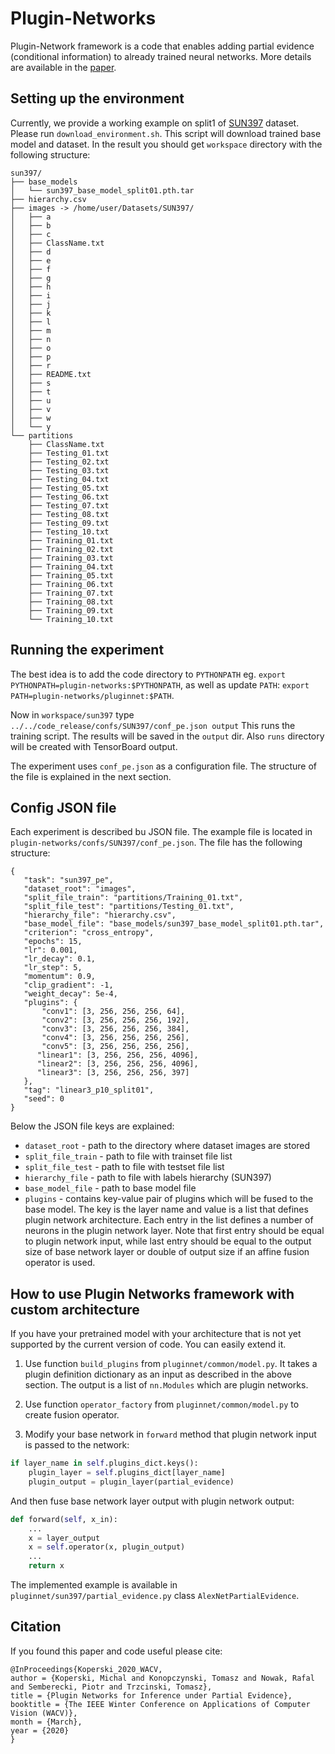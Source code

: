 # Plugin-Networks
Plugin-Network framework is a code that enables adding partial evidence 
(conditional information) to already trained neural networks. More details
are available in the [paper](https://arxiv.org/abs/1901.00326).

## Setting up the environment
Currently, we provide a working example on split1 of 
[SUN397](https://groups.csail.mit.edu/vision/SUN/) dataset.
Please run `download_environment.sh`. This script will download trained
base model and dataset. In the result you should get `workspace` directory
with the following structure:
```
sun397/
├── base_models
│   └── sun397_base_model_split01.pth.tar
├── hierarchy.csv
├── images -> /home/user/Datasets/SUN397/
│   ├── a
│   ├── b
│   ├── c
│   ├── ClassName.txt
│   ├── d
│   ├── e
│   ├── f
│   ├── g
│   ├── h
│   ├── i
│   ├── j
│   ├── k
│   ├── l
│   ├── m
│   ├── n
│   ├── o
│   ├── p
│   ├── r
│   ├── README.txt
│   ├── s
│   ├── t
│   ├── u
│   ├── v
│   ├── w
│   └── y
└── partitions
    ├── ClassName.txt
    ├── Testing_01.txt
    ├── Testing_02.txt
    ├── Testing_03.txt
    ├── Testing_04.txt
    ├── Testing_05.txt
    ├── Testing_06.txt
    ├── Testing_07.txt
    ├── Testing_08.txt
    ├── Testing_09.txt
    ├── Testing_10.txt
    ├── Training_01.txt
    ├── Training_02.txt
    ├── Training_03.txt
    ├── Training_04.txt
    ├── Training_05.txt
    ├── Training_06.txt
    ├── Training_07.txt
    ├── Training_08.txt
    ├── Training_09.txt
    └── Training_10.txt
``` 

## Running the experiment
The best idea is to add the code directory to `PYTHONPATH` 
eg. `export PYTHONPATH=plugin-networks:$PYTHONPATH`, as well as update `PATH`:
`export PATH=plugin-networks/pluginnet:$PATH`.

Now in `workspace/sun397` type `../../code_release/confs/SUN397/conf_pe.json output`
This runs the training script. The results will be saved in the `output` dir.
Also `runs` directory will be created with TensorBoard output.

The experiment uses `conf_pe.json` as a configuration file. The structure of the file
is explained in the next section.

## Config JSON file
Each experiment is described bu JSON file. The example file is located in 
`plugin-networks/confs/SUN397/conf_pe.json`. 
The file has the following structure:

```
{
   "task": "sun397_pe",
   "dataset_root": "images",
   "split_file_train": "partitions/Training_01.txt",
   "split_file_test": "partitions/Testing_01.txt",
   "hierarchy_file": "hierarchy.csv",
   "base_model_file": "base_models/sun397_base_model_split01.pth.tar",
   "criterion": "cross_entropy",
   "epochs": 15,
   "lr": 0.001,
   "lr_decay": 0.1,
   "lr_step": 5,
   "momentum": 0.9,
   "clip_gradient": -1,
   "weight_decay": 5e-4,
   "plugins": {
       "conv1": [3, 256, 256, 256, 64],
       "conv2": [3, 256, 256, 256, 192],
       "conv3": [3, 256, 256, 256, 384],
       "conv4": [3, 256, 256, 256, 256],
       "conv5": [3, 256, 256, 256, 256],
      "linear1": [3, 256, 256, 256, 4096],
      "linear2": [3, 256, 256, 256, 4096],
      "linear3": [3, 256, 256, 256, 397]
   },
   "tag": "linear3_p10_split01",
   "seed": 0
}
```

Below the JSON file keys are explained:
* `dataset_root` - path to the directory where dataset images are stored
* `split_file_train` - path to file with trainset file list
* `split_file_test` - path to file with testset file list
* `hierarchy_file` - path to file with labels hierarchy (SUN397)
* `base_model_file` - path to base model file 
* `plugins` - contains key-value pair of plugins which will be fused to the
base model. The key is the layer name and value is a list that 
defines plugin network architecture. Each entry in the list defines a number of
neurons in the plugin network layer. Note that first entry should be equal to
plugin network input, while last entry should be equal to the output size of 
base network layer or double of output size if an affine fusion operator is used.

## How to use Plugin Networks framework with custom architecture
If you have your pretrained model with your architecture that is not yet
supported by the current version of code. You can easily extend it.

1. Use function `build_plugins` from `pluginnet/common/model.py`. It takes
a plugin definition dictionary as an input as described in the above section.
The output is a list of `nn.Modules` which are plugin networks.

2. Use function `operator_factory` from `pluginnet/common/model.py` to create
fusion operator.

3. Modify your base network in `forward` method that 
plugin network input is passed to the network:
```python
if layer_name in self.plugins_dict.keys():
    plugin_layer = self.plugins_dict[layer_name]
    plugin_output = plugin_layer(partial_evidence)
```
And then fuse base network layer output with plugin network output:
```python
def forward(self, x_in):
    ...
    x = layer_output
    x = self.operator(x, plugin_output)
    ...
    return x
```
The implemented example is available in `pluginnet/sun397/partial_evidence.py`
class `AlexNetPartialEvidence`.

## Citation
If you found this paper and code useful please cite:
```
@InProceedings{Koperski_2020_WACV,
author = {Koperski, Michal and Konopczynski, Tomasz and Nowak, Rafal and Semberecki, Piotr and Trzcinski, Tomasz},
title = {Plugin Networks for Inference under Partial Evidence},
booktitle = {The IEEE Winter Conference on Applications of Computer Vision (WACV)},
month = {March},
year = {2020}
}
```
